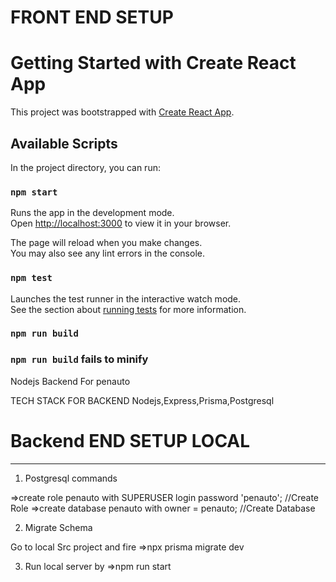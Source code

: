 # FRONT END SETUP
# Getting Started with Create React App

This project was bootstrapped with [Create React App](https://github.com/facebook/create-react-app).

## Available Scripts

In the project directory, you can run:

### `npm start`

Runs the app in the development mode.\
Open [http://localhost:3000](http://localhost:3000) to view it in your browser.

The page will reload when you make changes.\
You may also see any lint errors in the console.

### `npm test`

Launches the test runner in the interactive watch mode.\
See the section about [running tests](https://facebook.github.io/create-react-app/docs/running-tests) for more information.

### `npm run build`

### `npm run build` fails to minify


Nodejs Backend For penauto

TECH STACK FOR BACKEND
Nodejs,Express,Prisma,Postgresql


# Backend END SETUP LOCAL
--------------
1) Postgresql commands

=>create role penauto with SUPERUSER login password 'penauto'; //Create Role
=>create database penauto with owner = penauto; //Create Database


2) Migrate Schema

Go to local Src project and fire
=>npx prisma migrate dev

3) Run local server by
=>npm run start
